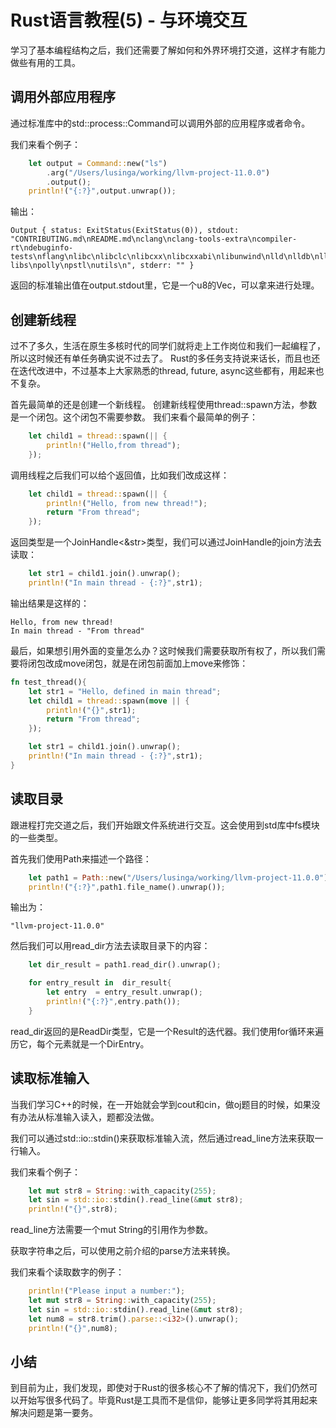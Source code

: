 # Rust语言教程(5) - 与环境交互

学习了基本编程结构之后，我们还需要了解如何和外界环境打交道，这样才有能力做些有用的工具。

## 调用外部应用程序

通过标准库中的std::process::Command可以调用外部的应用程序或者命令。

我们来看个例子：
```rust
    let output = Command::new("ls")
        .arg("/Users/lusinga/working/llvm-project-11.0.0")
        .output();
    println!("{:?}",output.unwrap());
```

输出：
```
Output { status: ExitStatus(ExitStatus(0)), stdout: "CONTRIBUTING.md\nREADME.md\nclang\nclang-tools-extra\ncompiler-rt\ndebuginfo-tests\nflang\nlibc\nlibclc\nlibcxx\nlibcxxabi\nlibunwind\nlld\nlldb\nllvm\nmlir\nopenmp\nparallel-libs\npolly\npstl\nutils\n", stderr: "" }
```

返回的标准输出值在output.stdout里，它是一个u8的Vec，可以拿来进行处理。

## 创建新线程

过不了多久，生活在原生多核时代的同学们就将走上工作岗位和我们一起编程了，所以这时候还有单任务确实说不过去了。
Rust的多任务支持说来话长，而且也还在迭代改进中，不过基本上大家熟悉的thread, future, async这些都有，用起来也不复杂。

首先最简单的还是创建一个新线程。 创建新线程使用thread::spawn方法，参数是一个闭包。这个闭包不需要参数。
我们来看个最简单的例子：
```rust
    let child1 = thread::spawn(|| {
        println!("Hello,from thread");
    });
```

调用线程之后我们可以给个返回值，比如我们改成这样：
```rust
    let child1 = thread::spawn(|| {
        println!("Hello, from new thread!");
        return "From thread";
    });
```

返回类型是一个JoinHandle<&str>类型，我们可以通过JoinHandle的join方法去读取：
```rust
    let str1 = child1.join().unwrap();
    println!("In main thread - {:?}",str1);
```

输出结果是这样的：
```
Hello, from new thread!
In main thread - "From thread"
```

最后，如果想引用外面的变量怎么办？这时候我们需要获取所有权了，所以我们需要将闭包改成move闭包，就是在闭包前面加上move来修饰：

```rust
fn test_thread(){
    let str1 = "Hello, defined in main thread";
    let child1 = thread::spawn(move || {
        println!("{}",str1);
        return "From thread";
    });

    let str1 = child1.join().unwrap();
    println!("In main thread - {:?}",str1);
}
```

## 读取目录

跟进程打完交道之后，我们开始跟文件系统进行交互。这会使用到std库中fs模块的一些类型。

首先我们使用Path来描述一个路径：
```rust
    let path1 = Path::new("/Users/lusinga/working/llvm-project-11.0.0");
    println!("{:?}",path1.file_name().unwrap());
```

输出为：
```
"llvm-project-11.0.0"
```

然后我们可以用read_dir方法去读取目录下的内容：
```rust
    let dir_result = path1.read_dir().unwrap();

    for entry_result in  dir_result{
        let entry  = entry_result.unwrap();
        println!("{:?}",entry.path());
    }
```

read_dir返回的是ReadDir类型，它是一个Result<DirEntry>的迭代器。我们使用for循环来遍历它，每个元素就是一个DirEntry。

## 读取标准输入

当我们学习C++的时候，在一开始就会学到cout和cin，做oj题目的时候，如果没有办法从标准输入读入，题都没法做。

我们可以通过std::io::stdin()来获取标准输入流，然后通过read_line方法来获取一行输入。

我们来看个例子：
```rust
    let mut str8 = String::with_capacity(255);
    let sin = std::io::stdin().read_line(&mut str8);
    println!("{}",str8);
```

read_line方法需要一个mut String的引用作为参数。

获取字符串之后，可以使用之前介绍的parse方法来转换。

我们来看个读取数字的例子：
```rust
    println!("Please input a number:");
    let mut str8 = String::with_capacity(255);
    let sin = std::io::stdin().read_line(&mut str8);
    let num8 = str8.trim().parse::<i32>().unwrap();
    println!("{}",num8);
```

## 小结

到目前为止，我们发现，即使对于Rust的很多核心不了解的情况下，我们仍然可以开始写很多代码了。毕竟Rust是工具而不是信仰，能够让更多同学将其用起来解决问题是第一要务。

